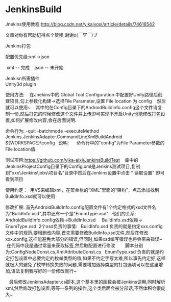 # JenkinsBuild

Jnekins使用教程:http://blog.csdn.net/yikalyosi/article/details/74616542 

文章对你有帮助记得点个赞噢,谢谢o(*￣▽￣*)ブ

Jenkins打包
 
 配置优先级:xml->json
 
  xml -- 完成
  
  json -- 未开始
  
Jenkisn所需插件  	
   Unity3d plugin
   
使用方法:
    在Jnekins中的	Global Tool Configuration 中配置好Unity路径后创建项目,勾上参数化构建->选择File Parameter,设置	File location 为 config
    然后就可以使用~
    其中的在Config目录下的AndroidBuildInfo.config这个文件请复制一份,然后打包的时候修改这个文件并上传即可实现不开启Unity也能修改打包设置,如何扩展修改内容,会在后面说明.

命令行为:
   -quit -batchmode -executeMethod Jenkins.JenkinsAdapter.CommandLineXmlBuildAndroid ${WORKSPACE}\config
   说明:
      命令行中的"config"为File Parameter参数的File location值
      
      
      
 测试项目:https://github.com/yika-aixi/JenkinsBuildTest
    库中的JenkinsProjectConfig目录下的Config.xml是Jenkins测试项目,复制到"xxx\Jenkins\jobs\项目名"目录中然后在Jenkins设置中点击 "	
读取设置" 即可看到项目

使用约定：
  用VS来编辑xml，在菜单栏的“XML”里面的“架构”，点击添加找到BuildInfo.xsd就可以使用

修改扩展:
  首先AndroidBuildInfo.config配置文件有1个约定格式的xsd文件名为"BuildInfo.xsd",其中还有一个是"EnumType.xsd"
   他们的关系:
      AndroidBuildInfo.config依赖->BuildInfo.xsd
      BuildInfo.xsd依赖-> EnumType.xsd
  2个xsd负责的事情:
    BuildInfo.xsd 负责的就是约定xxx.config文件中的规范,要增删改内容,首先需要修改BuildInfo.xsd文件,然后在修改xxx.config,这样能避免大部分的错误,但同时,如果xsd编写错误也将会带来错误~
    在代码中我是通过常量来获取标签,然后取配置进行修改
        脚本分别为:ConfigNodeConst.cs,XmlAttributeConst.cs
    EnumType.xsd 负责的就是约定打包设置中必要约定的枚举类型的值,如果不约定手写太难,所以事先约定好,这样就极大的避免了枚举转换失败的问题,需要增加选择类型的打包选项可以在这里增加,语法复制我写好的一份修改就行~
    
    最后修改JenkinsAdapter.cs脚本,这个基本里的函数会被Jenkins调用,同时解析xml,然后修改打包设置,等等一系列的操作,这个类后面会被分部话,不然体积会很庞大~
